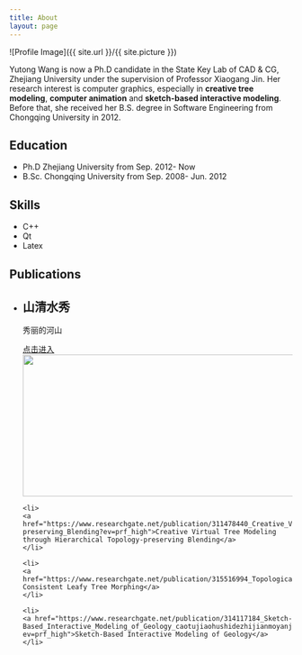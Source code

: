 ```yaml
---
title: About
layout: page
---
```

![Profile Image]({{ site.url }}/{{ site.picture }})

<p>Yutong Wang is now a Ph.D candidate in the State Key Lab of CAD & CG, Zhejiang University under the supervision of Professor Xiaogang Jin. Her research interest is computer graphics, especially in <b>creative tree modeling</b>, <b>computer animation</b> and <b>sketch-based interactive modeling</b>. Before that, she received her B.S. degree in Software Engineering from Chongqing University in 2012.</p>

<h2>Education</h2>
<ul>
	<li>Ph.D Zhejiang University from Sep. 2012- Now</li>
	<li>B.Sc. Chongqing University from Sep. 2008- Jun. 2012</li>
</ul>


<h2>Skills</h2>

<ul class="skill-list">
	<li>C++</li>
	<li>Qt</li>
	<li>Latex</li>
</ul>


<h2>Publications</h2>

<ul>
  <li>
      <div>
         <h2>山清水秀</h2>
         <p>秀丽的河山</p>
         <a href="#">点击进入</a>
      </div>
      <img src="publications/images/topologically consistent leafy tree morphing/Cabbage_Bonsai6.jpg" width="1280px" height="252px" alt=""/>
    </li>
	
	<li>
	<a href="https://www.researchgate.net/publication/311478440_Creative_Virtual_Tree_Modeling_through_Hierarchical_Topology-preserving_Blending?ev=prf_high">Creative Virtual Tree Modeling through Hierarchical Topology-preserving Blending</a>
	</li>
	
	<li>
	<a href="https://www.researchgate.net/publication/315516994_Topologically_Consistent_Leafy_Tree_Morphing">Topologically Consistent Leafy Tree Morphing</a>
	</li>
	
	<li>
	<a href="https://www.researchgate.net/publication/314117184_Sketch-Based_Interactive_Modeling_of_Geology_caotujiaohushidezhijianmoyanjiu?ev=prf_high">Sketch-Based Interactive Modeling of Geology</a>
	</li>
	
</ul>

